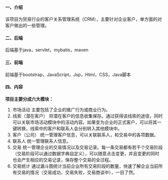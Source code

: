 
#### 一、介绍
该项目为贸易行业的客户关系管理系统（CRM），主要针对企业客户，单方面的对客户做出的一些管理。
#### 二、后端
后端基于java，servlet，mybatis，maven
#### 三、前端
前端基于bootstrap，JavaScript，Jsp，Html，CSS，Java脚本
#### 四、内容
**项目主要分成六大模块：**
1. 市场活动
主要包括了企业的推广行为或商业行为。
2. 线索（潜在客户）
将潜在客户的信息收集保存。通过获得该线索的途径，同时可以关联市场活动模块中的活动内容。如果变为企业的正式客户，可以将其一键转换，线索中的客户和联系人会分别转入其他模块中。
3. 客户（公司）
统一管理客户信息，可以关联联系人，和交易中的各项数据。
4. 联系人
统一管理联系人信息。
5. 交易
统一管理企业的交易情况以及交易记录。每一条交易都有若干个交易阶段（交易阶段可以通过数据字典自定义），可以随意点击变更，并且变更的同时也会产生相应的交易记录，保存整个交易的全过程。
6. 交易统计
通过漏斗图统计当前企业所有交易阶段的数量，快速了解企业当前所有交易的情况（交易成功，交易失败，交易商谈中），一目了然。
